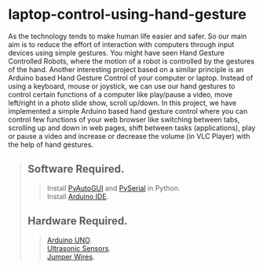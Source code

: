 # laptop-control-using-hand-gesture
As the technology tends to make human life easier and safer. So our main aim is to reduce the effort of interaction with computers through input devices using simple gestures.
You might have seen Hand Gesture Controlled Robots, where the motion of a robot is controlled by the gestures of the hand. Another interesting project based on a similar principle is an Arduino based Hand Gesture Control of your computer or laptop.
Instead of using a keyboard, mouse or joystick, we can use our hand gestures to control certain functions of a computer like play/pause a video, move left/right in a photo slide show, scroll up/down.
​In this project, we have implemented a simple Arduino based hand gesture control where you can control few functions of your web browser like switching between tabs, scrolling up and down in web pages, shift between tasks (applications), play or pause a video and increase or decrease the volume (in VLC Player) with the help of hand gestures.
> ## Software Required.
>>Install [PyAutoGUI](https://pypi.org/project/PyAutoGUI/) and [PySerial](https://pypi.org/project/pyserial/) in Python.<br />
>>Install [Arduino IDE](https://www.arduino.cc/en/Main/Software).<br />
> ## Hardware Required.
>> [Arduino UNO](https://store.arduino.cc/usa/arduino-uno-rev3).<br/>
>> [Ultrasonic Sensors](https://robu.in/product/hc-sr04-ultrasonic-range-finder/?gclid=CjwKCAjw7O_pBRA3EiwA_lmtfhdPhclsBEp8riz5Os2FtJFf30t5UDnhAv21UPSZosoca0b1NaYAUBoCkY4QAvD_BwE).<br/>
>> [Jumper Wires](https://robu.in/product/10cm-male-male-breadboard-jumper-dupont-2-54mm-1p-1p-cable-40-pcs/?gclid=CjwKCAjw7O_pBRA3EiwA_lmtfgbsVQTj2kGlzIAA7qb7-5LkZTz87cXwq5MkohiqGgTeiT6JLM-iNBoCqy0QAvD_BwE).<br/>
